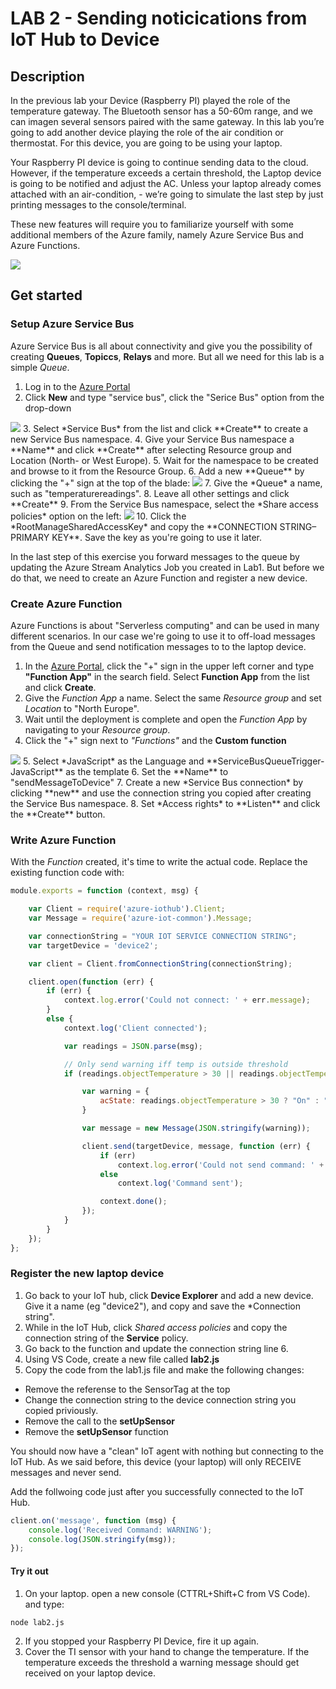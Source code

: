 # LAB 2 - Sending noticications from IoT Hub to Device

## Description
In the previous lab your Device (Raspberry PI) played the role of the temperature gateway. The Bluetooth sensor has a 50-60m range, and we can imagen several sensors paired with the same gateway. In this lab you’re going to add another device playing the role of the air condition or thermostat. For this device, you are going to be using your laptop. 

Your Raspberry PI device is going to continue sending data to the cloud. However, if the temperature exceeds a certain threshold, the Laptop device is going to be notified and adjust the AC. Unless your laptop already comes attached with an air-condition, - we’re going to simulate the last step by just printing messages to the console/terminal.

These new features will require you to familiarize yourself with some additional members of the Azure family, namely Azure Service Bus and Azure Functions.


<img src="http://microservicebus.blob.core.windows.net/img/azurebootcamp_6.png"/>

## Get started

### Setup Azure Service Bus
Azure Service Bus is all about connectivity and give you the possibility of creating **Queues**, **Topiccs**, **Relays** and more. But all we need for this lab is a simple *Queue*.

1. Log in to the [Azure Portal](https://portal.azure.com/)
2. Click **New** and type "service bus", click the "Serice Bus" option from the drop-down  
<img src="http://microservicebus.blob.core.windows.net/img/azurebootcamp_7.png"/>
3. Select *Service Bus* from the list and click **Create** to create a new Service Bus namespace.
4.	Give your Service Bus namespace a **Name** and click **Create** after selecting Resource group and Location (North- or West Europe). 
5. Wait for the namespace to be created and browse to it from the Resource Group.
6. Add a new **Queue** by clicking the "+" sign at the top of the blade:
<img src="http://microservicebus.blob.core.windows.net/img/azurebootcamp_8.png"/>
7. Give the *Queue* a name, such as "temperaturereadings".
8. Leave all other settings and click **Create**
9. From the Service Bus namespace, select the *Share access policies* option on the left:
<img src="http://microservicebus.blob.core.windows.net/img/azurebootcamp_9.png"/>
10. Click the *RootManageSharedAccessKey* and copy the **CONNECTION STRING–PRIMARY KEY**. Save the key as you're going to use it later.

In the last step of this exercise you forward messages to the queue by updating the Azure Stream Analytics Job you created in Lab1. But before we do that, we need to create an Azure Function and register a new device.

### Create Azure Function
Azure Functions is about "Serverless computing" and can be used in many different scenarios. In our case we're going to use it to off-load messages from the Queue and send notification messages to to the laptop device.

1. In the [Azure Portal](https://portal.azure.com/), click the "+" sign in the upper left corner and type **"Function App"** in the search field. Select **Function App** from the list and click **Create**.
2. Give the *Function App* a name. Select the same *Resource group* and set *Location* to "North Europe". 
3. Wait until the deployment is complete and open the *Function App* by navigating to your *Resource group*.
4. Click the "+" sign next to *"Functions"* and the **Custom function**
<img src="http://microservicebus.blob.core.windows.net/img/azurebootcamp_10.png"/>
5. Select *JavaScript* as the Language and **ServiceBusQueueTrigger-JavaScript** as the template
6. Set the **Name** to "sendMessageToDevice" 
7. Create a new *Service Bus connection* by clicking **new** and use the connection string you copied after creating the Service Bus namespace. 
8. Set *Access rights* to **Listen** and click the **Create** button.

### Write Azure Function
With the *Function* created, it's time to write the actual code. Replace the existing function code with:

```js
module.exports = function (context, msg) {

    var Client = require('azure-iothub').Client;
    var Message = require('azure-iot-common').Message;

    var connectionString = "YOUR IOT SERVICE CONNECTION STRING";
    var targetDevice = 'device2';

    var client = Client.fromConnectionString(connectionString);

    client.open(function (err) {
        if (err) {
            context.log.error('Could not connect: ' + err.message);
        }
        else {
            context.log('Client connected');

            var readings = JSON.parse(msg);

            // Only send warning iff temp is outside threshold
            if (readings.objectTemperature > 30 || readings.objectTemperature < 25) {

                var warning = {
                    acState: readings.objectTemperature > 30 ? "On" : "Off"
                }

                var message = new Message(JSON.stringify(warning));

                client.send(targetDevice, message, function (err) {
                    if (err)
                        context.log.error('Could not send command: ' + err.message);
                    else
                        context.log('Command sent');

                    context.done();
                });
            }
        }
    });
};
```

### Register the new laptop device

1. Go back to your IoT hub, click **Device Explorer** and add a new device. Give it a name (eg "device2"), and copy and save the *Connection string".
2.  While in the IoT Hub, click *Shared access policies* and copy the connection string of the **Service** policy.
3. Go back to the function and update the connection string line 6.
4. Using VS Code, create a new file called **lab2.js**
5. Copy the code from the lab1.js file and make the following changes:
* Remove the referense to the SensorTag at the top
* Change the connection string to the device connection string you copied priviously.
* Remove the call to the **setUpSensor**
* Remove the **setUpSensor** function

You should now have a "clean" IoT agent with nothing but connecting to the IoT Hub. As we said before, this device (your laptop) will only RECEIVE messages and never send.

Add the follwoing code just after you successfully connected to the IoT Hub.

```js
client.on('message', function (msg) {
    console.log('Received Command: WARNING');
    console.log(JSON.stringify(msg));
});
```

#### Try it out

1. On your laptop. open a new console (CTTRL+Shift+C from VS Code). and type:
```
node lab2.js
```

2. If you stopped your Raspberry PI Device, fire it up again. 
3. Cover the TI sensor with your hand to change the temperature. If the temperature exceeds the threshold a warning message should get received on your laptop device.


 

